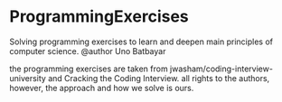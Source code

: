 # ProgrammingExercises
Solving programming exercises to learn and deepen main principles of computer science.
@author Uno Batbayar

the programming exercises are taken from jwasham/coding-interview-university and Cracking the Coding Interview.
all rights to the authors, however, the approach and how we solve is ours.
